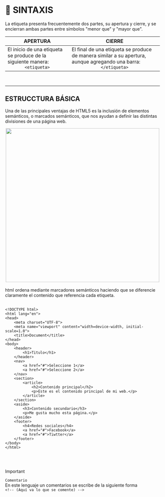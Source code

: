 # :mag_right: SINTAXIS 
La etiqueta presenta frecuentemente dos partes, su apertura y cierre, y se encierran ambas partes entre símbolos "menor que" y "mayor que".
<br>

| APERTURA  | CIERRE |
|---|---|
|El inicio de una etiqueta se produce de la siguiente manera:<div align="center"> `<etiqueta>`</div> |El final de una etiqueta se produce de manera similar a su apertura, aunque agregando una barra:<div align="center"> `</etiqueta>` </div> |


<br>

***

## ESTRUCCTURA BÁSICA
Una de las principales ventajas de HTML5 es la inclusión de elementos semánticos, o marcados semánticos, que nos ayudan a definir las distintas divisiones de una página web.
<br>
<div align="center">

<img src="https://github.com/judali05/HTML-5/assets/129390687/df9831e5-b716-4eb1-9752-fb70e2273552" style=" width: 500px;">
  
</div>
<br>
html ordena mediante marcadores semánticos haciendo que se diferencie claramente el contenido que referencia cada etiqueta.
<br>
<br>

~~~
<!DOCTYPE html>
<html lang="en">
<head>
    <meta charset="UTF-8">
    <meta name="viewport" content="width=device-width, initial-scale=1.0">
    <title>Document</title>
</head>
<body>
    <header>
        <h1>Titulo</h1>
    </header>
    <nav>
        <a href="#">Seleccione 1</a>
        <a href="#">Seleccione 2</a>
    </nav>
    <section>      
        <article>
            <h2>Contenido principal</h2>
            <p>Este es el contenido principal de mi web.</p>      
        </article>      
    </section>
    <aside>
        <h3>Contenido secundario</h3>
        <p>Me gusta mucho esta página.</p>
    </aside>
    <footer>
        <h4>Redes sociales</h4>
        <a href="#">Facebook</a>
        <a href="#">Tiwtter</a>
    </footer>
</body>
</html>
~~~

<br>
<br>

> [!IMPORTANT]
>`Comentario` <br>
>En este lenguaje un comentarios se escribe de la siguiente forma <br>
 `<!-- (Aquí va lo que se comente) -->`
<br>
